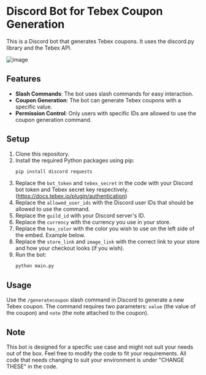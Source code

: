 # Discord Bot for Tebex Coupon Generation

This is a Discord bot that generates Tebex coupons. It uses the discord.py library and the Tebex API.

![image](https://github.com/user-attachments/assets/ec965be9-9ea9-4173-9cd7-8b678926343d)

## Features

- **Slash Commands**: The bot uses slash commands for easy interaction.
- **Coupon Generation**: The bot can generate Tebex coupons with a specific value.
- **Permission Control**: Only users with specific IDs are allowed to use the coupon generation command.

## Setup

1. Clone this repository.
2. Install the required Python packages using pip:
    ```bash
    pip install discord requests
    ```
3. Replace the `bot_token` and `tebex_secret` in the code with your Discord bot token and Tebex secret key respectively. (https://docs.tebex.io/plugin/authentication)
4. Replace the `allowed_user_ids` with the Discord user IDs that should be allowed to use the command.
5. Replace the `guild_id` with your Discord server's ID.
6. Replace the `currency` with the currency you use in your store.
7. Replace the `hex_color` with the color you wish to use on the left side of the embed. Example below.
8. Replace the `store_link` and `image_link` with the correct link to your store and how your checkout looks (if you wish).
9. Run the bot:
    ```bash
    python main.py
    ```

## Usage

Use the `/generatecoupon` slash command in Discord to generate a new Tebex coupon. The command requires two parameters: `value` (the value of the coupon) and `note` (the note attached to the coupon).

## Note

This bot is designed for a specific use case and might not suit your needs out of the box. Feel free to modify the code to fit your requirements.
All code that needs changing to suit your environment is under "CHANGE THESE" in the code.
